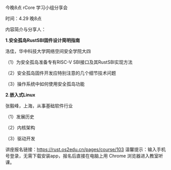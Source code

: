 今晚8点 rCore 学习小组分享会

时间：4.29 晚8点

内容简介与分享人：

**1.安全孤岛RustSBI固件设计简明指南**

洛佳，华中科技大学网络空间安全学院大四

（1）为安全孤岛准备专有RISC-V SBI接口及其RustSBI实现方法

（2）安全孤岛固件开发应特别注意的几个细节技术问题

（3）操作系统中如何使用安全孤岛功能

**2.嵌入式Linux**

张毅峰，上海，从事基础软件行业

（1）发展历史

（2）内核架构

（3）驱动开发

讲座报名链接：https://rust.os2edu.cn/pages/course/103 温馨提示：输入手机号登录，无需下载安装app，报名后直接在电脑上用 Chrome 浏览器进入教室听课。
